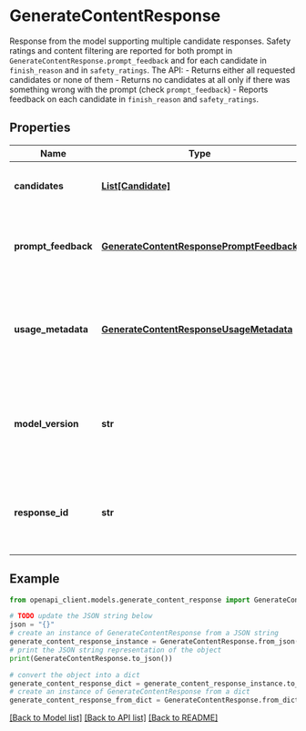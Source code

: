 # GenerateContentResponse

Response from the model supporting multiple candidate responses.   Safety ratings and content filtering are reported for both  prompt in `GenerateContentResponse.prompt_feedback` and for each candidate  in `finish_reason` and in `safety_ratings`. The API:   - Returns either all requested candidates or none of them   - Returns no candidates at all only if there was something wrong with the     prompt (check `prompt_feedback`)   - Reports feedback on each candidate in `finish_reason` and     `safety_ratings`.

## Properties

Name | Type | Description | Notes
------------ | ------------- | ------------- | -------------
**candidates** | [**List[Candidate]**](Candidate.md) | Candidate responses from the model. | [optional] 
**prompt_feedback** | [**GenerateContentResponsePromptFeedback**](GenerateContentResponsePromptFeedback.md) | Returns the prompt&#39;s feedback related to the content filters. | [optional] 
**usage_metadata** | [**GenerateContentResponseUsageMetadata**](GenerateContentResponseUsageMetadata.md) | Output only. Metadata on the generation requests&#39; token usage. | [optional] [readonly] 
**model_version** | **str** | Output only. The model version used to generate the response. | [optional] [readonly] 
**response_id** | **str** | Output only. response_id is used to identify each response. | [optional] [readonly] 

## Example

```python
from openapi_client.models.generate_content_response import GenerateContentResponse

# TODO update the JSON string below
json = "{}"
# create an instance of GenerateContentResponse from a JSON string
generate_content_response_instance = GenerateContentResponse.from_json(json)
# print the JSON string representation of the object
print(GenerateContentResponse.to_json())

# convert the object into a dict
generate_content_response_dict = generate_content_response_instance.to_dict()
# create an instance of GenerateContentResponse from a dict
generate_content_response_from_dict = GenerateContentResponse.from_dict(generate_content_response_dict)
```
[[Back to Model list]](../README.md#documentation-for-models) [[Back to API list]](../README.md#documentation-for-api-endpoints) [[Back to README]](../README.md)


